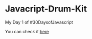# Javacript-Drum-Kit

My Day 1 of #30DaysofJavascript

You can check it <a href ="https://loreleensablot.github.io/Javascript-DrumKit/">here</a>
